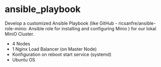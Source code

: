 # ansible_playbook

Develop a customized Ansible Playbook 
(like GitHub - ricsanfre/ansible-role-minio: Ansible role for installing and configuring Minio ) for our lokal MiniO Cluster.

-  4 Nodes
-  1 Nginx Load Balancer (on Master Node)
-  Konfiguration on reboot start service (systemd)
-  Ubuntu OS
